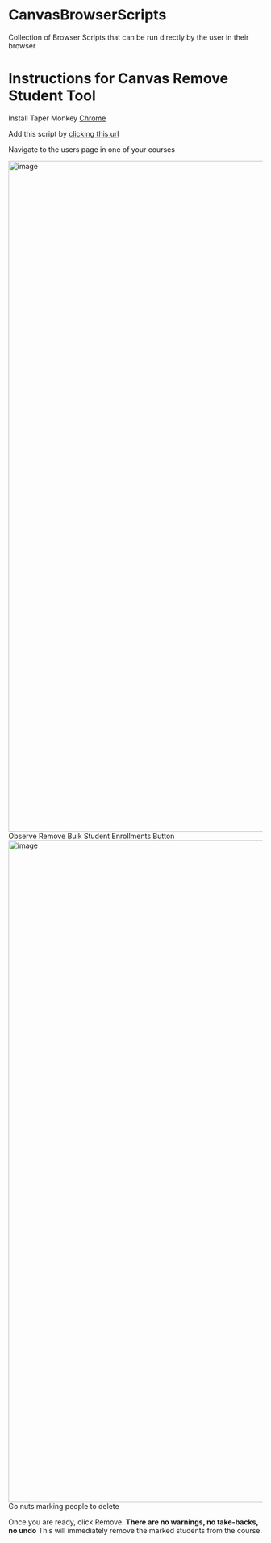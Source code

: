 # CanvasBrowserScripts
Collection of Browser Scripts that can be run directly by the user in their browser

# Instructions for Canvas Remove Student Tool

Install Taper Monkey [Chrome](https://chrome.google.com/webstore/detail/tampermonkey/dhdgffkkebhmkfjojejmpbldmpobfkfo)

Add this script by [clicking this url](https://github.com/USF-IT/CanvasBrowserScripts/raw/main/Canvas%20Remove%20Student%20Tool.user.js)

Navigate to the users page in one of your courses

<img width="1328" alt="image" src="https://github.com/USF-IT/CanvasBrowserScripts/assets/596084/dcab914a-ba62-4e9e-8473-4ed9bc7f2f63">
Observe Remove Bulk Student Enrollments Button


<img width="1310" alt="image" src="https://github.com/USF-IT/CanvasBrowserScripts/assets/596084/b27b04a8-dc83-4bbe-b002-58ae4034971e">
Go nuts marking people to delete

Once you are ready, click Remove.    **There are no warnings, no take-backs, no undo**   This will immediately remove the marked students from the course.

